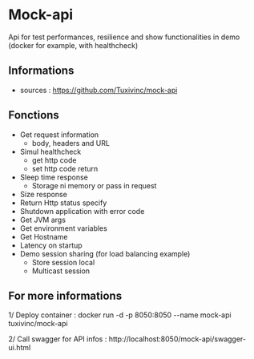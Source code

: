 # Mock-api 
Api for test performances, resilience and show functionalities in demo (docker for example, with healthcheck)

## Informations
* sources : https://github.com/Tuxivinc/mock-api

## Fonctions
* Get request information
  * body, headers and URL
* Simul healthcheck
  * get http code
  * set http code return
* Sleep time response
  * Storage ni memory or pass in request
* Size response
* Return Http status specify
* Shutdown application with error code
* Get JVM args
* Get environment variables
* Get Hostname
* Latency on startup
* Demo session sharing (for load balancing example)
  * Store session local
  * Multicast session

## For more informations 
1/ Deploy container : docker run -d -p 8050:8050 --name mock-api tuxivinc/mock-api

2/ Call swagger for API infos : http://localhost:8050/mock-api/swagger-ui.html
